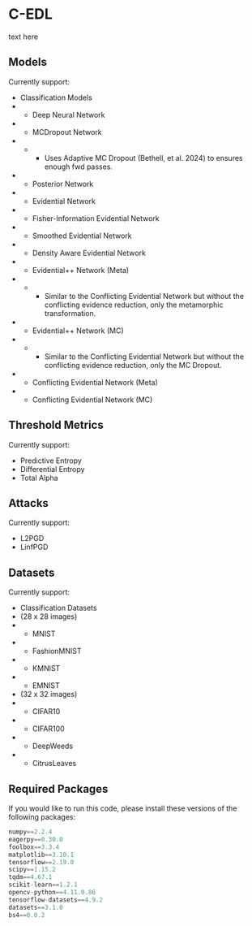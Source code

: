 # C-EDL

text here

## Models

Currently support:

- Classification Models
- - Deep Neural Network
- - MCDropout Network
- - - Uses Adaptive MC Dropout (Bethell, et al. 2024) to ensures enough fwd passes.
- - Posterior Network
- - Evidential Network
- - Fisher-Information Evidential Network
- - Smoothed Evidential Network
- - Density Aware Evidential Network
- - Evidential++ Network (Meta)
- - - Similar to the Conflicting Evidential Network but without the conflicting evidence reduction, only the metamorphic transformation.
- - Evidential++ Network (MC)
- - - Similar to the Conflicting Evidential Network but without the conflicting evidence reduction, only the MC Dropout.
- - Conflicting Evidential Network (Meta)
- - Conflicting Evidential Network (MC)

## Threshold Metrics

Currently support:

- Predictive Entropy
- Differential Entropy
- Total Alpha

## Attacks

Currently support:

- L2PGD
- LinfPGD

## Datasets

Currently support:

- Classification Datasets
- (28 x 28 images)
- - MNIST
- - FashionMNIST
- - KMNIST
- - EMNIST
- (32 x 32 images)
- - CIFAR10
- - CIFAR100
- - DeepWeeds
- - CitrusLeaves

## Required Packages

If you would like to run this code, please install these versions of the following packages:

```python
numpy==2.2.4
eagerpy==0.30.0
foolbox==3.3.4
matplotlib==3.10.1
tensorflow==2.19.0
scipy==1.15.2
tqdm==4.67.1
scikit-learn==1.2.1
opencv-python==4.11.0.86
tensorflow-datasets==4.9.2
datasets==3.1.0
bs4==0.0.2
```
